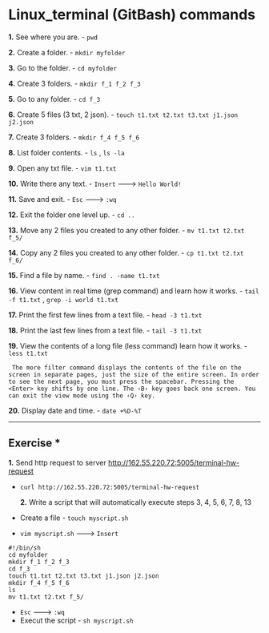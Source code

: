 # Linux_terminal (GitBash) commands

**1.** See where you are. - `pwd`


**2.** Create a folder. - `mkdir myfolder`


**3.** Go to the folder. - `cd myfolder`


**4.** Create 3 folders. - `mkdir f_1 f_2 f_3`


**5.** Go to any folder. - `cd f_3`


**6.** Create 5 files (3 txt, 2 json). - `touch t1.txt t2.txt t3.txt j1.json j2.json`


**7.** Create 3 folders. - `mkdir f_4 f_5 f_6`


**8.** List folder contents. - `ls` , `ls -la`


**9.** Open any txt file. - `vim t1.txt`


**10.** Write there any text. - `Insert` ---> `Hello World!`


**11.** Save and exit. - `Esc` ---> `:wq`


**12.** Exit the folder one level up. - `cd ..`


**13.** Move any 2 files you created to any other folder. - `mv t1.txt t2.txt f_5/`


**14.** Copy any 2 files you created to any other folder. - `cp t1.txt t2.txt f_6/`


**15.** Find a file by name. - `find . -name t1.txt`


**16.** View content in real time (grep command) and learn how it works. - `tail -f t1.txt` , `grep -i world t1.txt`


**17.** Print the first few lines from a text file. - `head -3 t1.txt`


**18.** Print the last few lines from a text file. - `tail -3 t1.txt`


**19.** View the contents of a long file (less command) learn how it works. - `less t1.txt`
```
 The more filter command displays the contents of the file on the screen in separate pages, just the size of the entire screen. In order to see the next page, you must press the spacebar. Pressing the <Enter> key shifts by one line. The ‹B› key goes back one screen. You can exit the view mode using the ‹Q› key.
 ```


**20.** Display date and time. - `date +%D-%T`

-------------------------------

## Exercise *
**1.** Send http request to server http://162.55.220.72:5005/terminal-hw-request

* `curl http://162.55.220.72:5005/terminal-hw-request`
  
  **2.** Write a script that will automatically execute steps 3, 4, 5, 6, 7, 8, 13

* Create a file - `touch myscript.sh`
*  `vim myscript.sh` ---> `Insert`
```
#!/bin/sh
cd myfolder
mkdir f_1 f_2 f_3
cd f_3
touch t1.txt t2.txt t3.txt j1.json j2.json
mkdir f_4 f_5 f_6
ls
mv t1.txt t2.txt f_5/
```
* `Esc` ---> `:wq`
* Execut the script - `sh myscript.sh` 